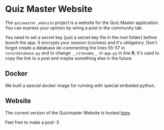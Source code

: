 # Quiz Master Website

The `quizmaster_website` project is a website for the Quiz Master application. You can express your opinion by wring a post in the community tab.

You need to set a secret key (just a secret.key file in the root folder) before launch the app. It encrypts your session (cockies) and it's obligatory. Don't forgot create a database de-commenting the lines 55-57 in `core/database.py` and to change `__sitename__` in `app.py` in line **9**, it's used to copy the link to a post and maybe something else in the future.

## Docker

We built a special docker image for running with special embeded python.

## Website

The current version of the Quizmaster Website is hosted [here](https://misha.devatlant.com).

Feel free to make a post :3
